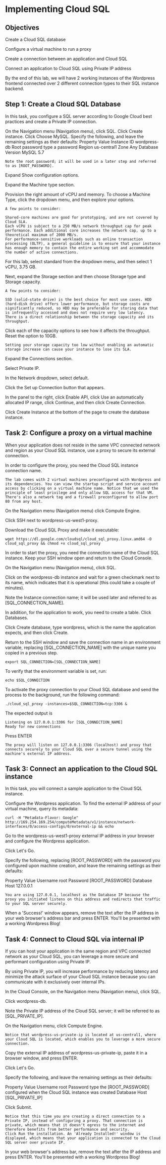 # Implementing Cloud SQL

## Objectives

Create a Cloud SQL database

Configure a virtual machine to run a proxy

Create a connection between an application and Cloud SQL

Connect an application to Cloud SQL using Private IP address

By the end of this lab, we will have 2 working instances of the Wordpress frontend connected over 2 different connection types to their SQL instance backend.

## Step 1: Create a Cloud SQL Database

In this task, you configure a SQL server according to Google Cloud best practices and create a Private IP connection.

On the Navigation menu (Navigation menu), click SQL.
Click Create instance.
Click Choose MySQL.
Specify the following, and leave the remaining settings as their defaults:
Property	Value
Instance ID	wordpress-db
Root password	type a password
Region	us-central1
Zone	Any
Database Version	MySQL 5.7

```
Note the root password; it will be used in a later step and referred to as [ROOT_PASSWORD].
```

Expand Show configuration options.

Expand the Machine type section.

Provision the right amount of vCPU and memory. To choose a Machine Type, click the dropdown menu, and then explore your options.

```
A few points to consider:

Shared-core machines are good for prototyping, and are not covered by Cloud SLA.
Each vCPU is subject to a 250 MB/s network throughput cap for peak performance. Each additional core increases the network cap, up to a theoretical maximum of 2000 MB/s.
For performance-sensitive workloads such as online transaction processing (OLTP), a general guideline is to ensure that your instance has enough memory to contain the entire working set and accommodate the number of active connections.
```

For this lab, select standard from the dropdown menu, and then select 1 vCPU, 3.75 GB.

Next, expand the Storage section and then choose Storage type and Storage capacity.

```
A few points to consider:

SSD (solid-state drive) is the best choice for most use cases. HDD (hard-disk drive) offers lower performance, but storage costs are significantly reduced, so HDD may be preferable for storing data that is infrequently accessed and does not require very low latency.
There is a direct relationship between the storage capacity and its throughput.
```

Click each of the capacity options to see how it affects the throughput. Reset the option to 10GB.

```
Setting your storage capacity too low without enabling an automatic storage increase can cause your instance to lose its SLA.
```

Expand the Connections section.

Select Private IP.

In the Network dropdown, select default.

Click the Set up Connection button that appears.

In the panel to the right, click Enable API, click Use an automatically allocated IP range, click Continue, and then click Create Connection.

Click Create Instance at the bottom of the page to create the database instance.

## Task 2: Configure a proxy on a virtual machine
When your application does not reside in the same VPC connected network and region as your Cloud SQL instance, use a proxy to secure its external connection.

In order to configure the proxy, you need the Cloud SQL instance connection name.

```
The lab comes with 2 virtual machines preconfigured with Wordpress and its dependencies. You can view the startup script and service account access by clicking on a virtual machine name. Notice that we used the principle of least privilege and only allow SQL access for that VM. There's also a network tag and a firewall preconfigured to allow port 80 from any host.
```

On the Navigation menu (Navigation menu) click Compute Engine.

Click SSH next to wordpress-us-west1-proxy.

Download the Cloud SQL Proxy and make it executable:

```
wget https://dl.google.com/cloudsql/cloud_sql_proxy.linux.amd64 -O cloud_sql_proxy && chmod +x cloud_sql_proxy
```

In order to start the proxy, you need the connection name of the Cloud SQL instance. Keep your SSH window open and return to the Cloud Console.

On the Navigation menu (Navigation menu), click SQL.

Click on the wordpress-db instance and wait for a green checkmark next to its name, which indicates that it is operational (this could take a couple of minutes).

Note the Instance connection name; it will be used later and referred to as [SQL_CONNECTION_NAME].

In addition, for the application to work, you need to create a table. Click Databases.

Click Create database, type wordpress, which is the name the application expects, and then click Create.

Return to the SSH window and save the connection name in an environment variable, replacing [SQL_CONNECTION_NAME] with the unique name you copied in a previous step.

```
export SQL_CONNECTION=[SQL_CONNECTION_NAME]
```

To verify that the environment variable is set, run:
```
echo $SQL_CONNECTION
```

To activate the proxy connection to your Cloud SQL database and send the process to the background, run the following command:
```
./cloud_sql_proxy -instances=$SQL_CONNECTION=tcp:3306 &
```
The expected output is
```
Listening on 127.0.0.1:3306 for [SQL_CONNECTION_NAME]
Ready for new connections
```

Press ENTER

```
The proxy will listen on 127.0.0.1:3306 (localhost) and proxy that connects securely to your Cloud SQL over a secure tunnel using the machine's external IP address.
```

## Task 3: Connect an application to the Cloud SQL instance
In this task, you will connect a sample application to the Cloud SQL instance.

Configure the Wordpress application. To find the external IP address of your virtual machine, query its metadata:

```
curl -H "Metadata-Flavor: Google" http://169.254.169.254/computeMetadata/v1/instance/network-interfaces/0/access-configs/0/external-ip && echo
```

Go to the wordpress-us-west1-proxy external IP address in your browser and configure the Wordpress application.

Click Let's Go.

Specify the following, replacing [ROOT_PASSWORD] with the password you configured upon machine creation, and leave the remaining settings as their defaults:

Property	Value
Username	root
Password	[ROOT_PASSWORD]
Database Host	127.0.0.1

```
You are using 127.0.0.1, localhost as the Database IP because the proxy you initiated listens on this address and redirects that traffic to your SQL server securely.
```

When a 'Success!' window appears, remove the text after the IP address in your web browser's address bar and press ENTER. You'll be presented with a working Wordpress Blog!

## Task 4: Connect to Cloud SQL via internal IP
If you can host your application in the same region and VPC connected network as your Cloud SQL, you can leverage a more secure and performant configuration using Private IP.

By using Private IP, you will increase performance by reducing latency and minimize the attack surface of your Cloud SQL instance because you can communicate with it exclusively over internal IPs.

In the Cloud Console, on the Navigation menu (Navigation menu), click SQL.

Click wordpress-db.

Note the Private IP address of the Cloud SQL server; it will be referred to as [SQL_PRIVATE_IP].

On the Navigation menu, click Compute Engine.

```
Notice that wordpress-us-private-ip is located at us-central1, where your Cloud SQL is located, which enables you to leverage a more secure connection.
```

Copy the external IP address of wordpress-us-private-ip, paste it in a browser window, and press ENTER.

Click Let's Go.

Specify the following, and leave the remaining settings as their defaults:

Property	Value
Username	root
Password	type the [ROOT_PASSWORD] configured when the Cloud SQL instance was created
Database Host	[SQL_PRIVATE_IP]

Click Submit.

```
Notice that this time you are creating a direct connection to a Private IP, instead of configuring a proxy. That connection is private, which means that it doesn't egress to the internet and therefore benefits from better performance and security.
Click Run the installation. An 'Already Installed!' window is displayed, which means that your application is connected to the Cloud SQL server over private IP.
```

In your web browser's address bar, remove the text after the IP address and press ENTER. You'll be presented with a working Wordpress Blog!

